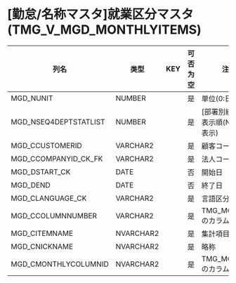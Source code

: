 # [勤怠/名称マスタ]就業区分マスタ(TMG_V_MGD_MONTHLYITEMS)
| 列名   | 类型   | KEY  | 可否为空 | 注释   |
| ---- | ---- | ---- | ---- | ---- |
|MGD_NUNIT|NUMBER||是| 単位(0:日1:時)|
|MGD_NSEQ4DEPTSTATLIST|NUMBER||是| [部署別統計情報]表示順(NULL:非表示)|
|MGD_CCUSTOMERID|VARCHAR2||是|顧客コード|
|MGD_CCOMPANYID_CK_FK|VARCHAR2||是|法人コード|
|MGD_DSTART_CK|DATE||否|開始日|
|MGD_DEND|DATE||否|終了日|
|MGD_CLANGUAGE_CK|VARCHAR2||是|言語区分|
|MGD_CCOLUMNNUMBER|VARCHAR2||是| TMG_MONTHLYのカラム番号|
|MGD_CITEMNAME|NVARCHAR2||是| 集計項目名称|
|MGD_CNICKNAME|NVARCHAR2||是| 略称|
|MGD_CMONTHLYCOLUMNID|NVARCHAR2||是| TMG_MONTHLYのカラム名|
